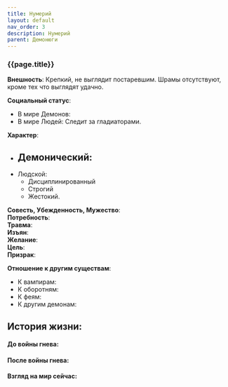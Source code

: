 ```yaml
---
title: Нумерий
layout: default
nav_order: 3
description: Нумерий
parent: Демонюги
---
```

### {{page.title}}

**Внешность**: Крепкий, не выглядит постаревшим. Шрамы отсутствуют, кроме тех что выглядят удачно.  

**Социальный статус**:  
- В мире Демонов:  
- В мире Людей: Следит за гладиаторами.  

**Характер**:  
- Демонический:  
	-  
- Людской:  
	- Дисциплинированный
	- Строгий 
	- Жестокий.

**Совесть, Убежденность, Мужество**:  
**Потребность**:  
**Травма**:  
**Изъян**:  
**Желание**:   
**Цель**:  
**Призрак**:  

**Отношение к другим существам**:  
- К вампирам:  
- К оборотням:  
- К феям:  
- К другим демонам:  
## История жизни:  

#### До войны гнева:  

#### После войны гнева:  

#### Взгляд на мир сейчас:  
